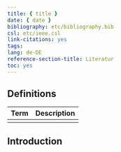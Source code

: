 ```yaml
---
title: { title }
date: { date }
bibliography: etc/bibliography.bib
csl: etc/ieee.csl
link-citations: yes
tags:
lang: de-DE
reference-section-title: Literatur
toc: yes
---
```


## Definitions

| Term | Description |
| ---- | ----------- |
|      |             |

## Introduction
